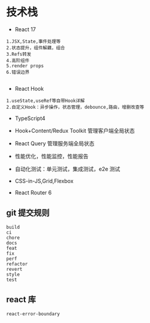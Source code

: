 # 技术栈

- React 17

```
1.JSX,State,事件处理等
2.状态提升，组件解藕，组合
3.Refs转发
4.高阶组件
5.render props
6.错误边界


```

- React Hook

```
1.useState,useRef等自带Hook详解
2.自定义Hook：异步操作，状态管理，debounce,路由，增删改查等

```

- TypeScript4

- Hook+Content/Redux Toolkit 管理客户端全局状态

- React Query 管理服务端全局状态

- 性能优化，性能监控，性能报告

- 自动化测试：单元测试，集成测试，e2e 测试

- CSS-in-JS,Grid,Flexbox

- React Router 6

## git 提交规则

```
build
ci
chore
docs
feat
fix
perf
refactor
revert
style
test
```

## react 库

```
react-error-boundary
```